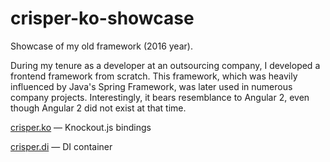 # crisper-ko-showcase
Showcase of my old framework (2016 year).

During my tenure as a developer at an outsourcing company, I developed a frontend framework from scratch. This framework, which was heavily influenced by Java's Spring Framework, was later used in numerous company projects. Interestingly, it bears resemblance to Angular 2, even though Angular 2 did not exist at that time.

[crisper.ko](https://www.npmjs.com/package/crisper.ko) — Knockout.js bindings

[crisper.di](https://www.npmjs.com/package/crisper.di) — DI container
